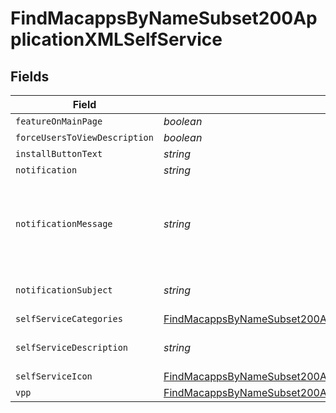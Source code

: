 # FindMacappsByNameSubset200ApplicationXMLSelfService


## Fields

| Field                                                                                                                                                                             | Type                                                                                                                                                                              | Required                                                                                                                                                                          | Description                                                                                                                                                                       | Example                                                                                                                                                                           |
| --------------------------------------------------------------------------------------------------------------------------------------------------------------------------------- | --------------------------------------------------------------------------------------------------------------------------------------------------------------------------------- | --------------------------------------------------------------------------------------------------------------------------------------------------------------------------------- | --------------------------------------------------------------------------------------------------------------------------------------------------------------------------------- | --------------------------------------------------------------------------------------------------------------------------------------------------------------------------------- |
| `featureOnMainPage`                                                                                                                                                               | *boolean*                                                                                                                                                                         | :heavy_minus_sign:                                                                                                                                                                | N/A                                                                                                                                                                               |                                                                                                                                                                                   |
| `forceUsersToViewDescription`                                                                                                                                                     | *boolean*                                                                                                                                                                         | :heavy_minus_sign:                                                                                                                                                                | N/A                                                                                                                                                                               |                                                                                                                                                                                   |
| `installButtonText`                                                                                                                                                               | *string*                                                                                                                                                                          | :heavy_minus_sign:                                                                                                                                                                | N/A                                                                                                                                                                               | Install                                                                                                                                                                           |
| `notification`                                                                                                                                                                    | *string*                                                                                                                                                                          | :heavy_minus_sign:                                                                                                                                                                | N/A                                                                                                                                                                               |                                                                                                                                                                                   |
| `notificationMessage`                                                                                                                                                             | *string*                                                                                                                                                                          | :heavy_minus_sign:                                                                                                                                                                | N/A                                                                                                                                                                               | You can install TextWrangler by clicking this link or going to Self Service                                                                                                       |
| `notificationSubject`                                                                                                                                                             | *string*                                                                                                                                                                          | :heavy_minus_sign:                                                                                                                                                                | N/A                                                                                                                                                                               | TextWrangler is Available to Install                                                                                                                                              |
| `selfServiceCategories`                                                                                                                                                           | [FindMacappsByNameSubset200ApplicationXMLSelfServiceSelfServiceCategories](../../models/operations/findmacappsbynamesubset200applicationxmlselfserviceselfservicecategories.md)[] | :heavy_minus_sign:                                                                                                                                                                | N/A                                                                                                                                                                               |                                                                                                                                                                                   |
| `selfServiceDescription`                                                                                                                                                          | *string*                                                                                                                                                                          | :heavy_minus_sign:                                                                                                                                                                | N/A                                                                                                                                                                               | Installs the TextWrangler application                                                                                                                                             |
| `selfServiceIcon`                                                                                                                                                                 | [FindMacappsByNameSubset200ApplicationXMLSelfServiceSelfServiceIcon](../../models/operations/findmacappsbynamesubset200applicationxmlselfserviceselfserviceicon.md)               | :heavy_minus_sign:                                                                                                                                                                | N/A                                                                                                                                                                               |                                                                                                                                                                                   |
| `vpp`                                                                                                                                                                             | [FindMacappsByNameSubset200ApplicationXMLSelfServiceVpp](../../models/operations/findmacappsbynamesubset200applicationxmlselfservicevpp.md)                                       | :heavy_minus_sign:                                                                                                                                                                | N/A                                                                                                                                                                               |                                                                                                                                                                                   |